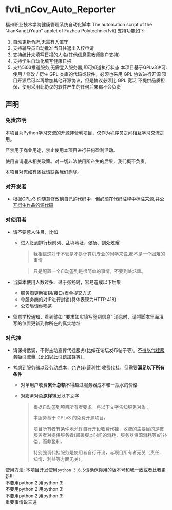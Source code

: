 # fvti_nCov_Auto_Reporter
福州职业技术学院健康管理系统自动化脚本
The automation script of the "JianKangLiYuan" applet of Fuzhou Polytechnic(fvti)
支持功能如下:
1. 自动更新令牌,无需有人值守
2. 支持辅导员自动批准当日往返出入校申请
3. 支持统计未填写日报的人名(其他信息需教师账户支持)
4. 支持学生自动化填写健康日报
5. 支持5i03推送服务,无需登入服务器,即可知道执行状态
本项目基于GPLv3许可:
使用 / 修改 / 衍生 GPL 类库的代码或软件，必须也采用 GPL 协议进行开源
项目开源后可以再增加其他开源协议，但是协议必须比 GPL 宽泛
不提供品质担保，使用采用此协议的软件产生的任何后果都不会负责

## 声明

### 免责声明

本项目为Python学习交流的开源非营利项目，仅作为程序员之间相互学习交流之用。

严禁用于商业用途，禁止使用本项目进行任何盈利活动。

使用者请遵从相关政策。对一切非法使用所产生的后果，我们概不负责。

本项目对您如有困扰请联系我们删除。

### 对开发者

* 根据GPLv3 你随意修改到自己的代码中，但<u>必须在代码注释中标注来源,并公开衍生作品的源代码</u>

### 对使用者

* 请不要惹人注目，比如

  * 进入签到排行榜前列、乱填地址、张扬、到处炫耀

    > 我相信这对于不管是不是计算机专业的同学来说,都不是一个困难的事情
    
    > 只是配置一个自动签到是很简单的事情，不要到处炫耀。

* 当脚本使用人数过多、过于张扬时，容易造成以下后果

  * 服务商更新密钥/接口/表单提交方式
  * 今服务商的对IP进行封锁(具体表现为HTTP 418)
  * <u>公安局请你喝茶</u>

* 留意学校通知，看到譬如 "要求如实填写签到信息" 消息时，请将脚本里面填写的位置更新到你所在的真实地址

### 对代挂

* 请保持低调，不得主动宣传代挂服务(比如在论坛发布帖子等)。<u>不得以代挂服务吸引流量（比如以此引诱加群等）</u>

* 考虑到服务器以及劳动成本，<u>允许(非营利性)收费代挂</u>，但需要**满足以下所有条件**

  * 对单用户收费**累计总额**不得超过服务器成本和一瓶水的价格

  * 对服务对象**原样**转发以下文字

    > 根据自动签到项目所有者要求，将以下文字告知服务对象：
    >
    > 本服务基于 GPLv3 的免费开源项目。
    >
    > 项目所有者有条件地允许自行开设收费代挂，收费的主要目的是被服务者对提供服务者(部署脚本时间的消耗、服务器资源消耗等)的补偿，而非盈利。
    >
    > 特别强调代挂服务是使用者自行开设，与项目所有者无关（责任、知情、利益等方面无关）。
    
使用方法:
本项目开发使用`python 3.6.5`请确保你用的版本号和我一致或者比我更新!!!<br />
不要用python 2 用python 3!<br />
不要用python 2 用python 3!<br />
不要用python 2 用python 3!<br />
重要事情说三遍
